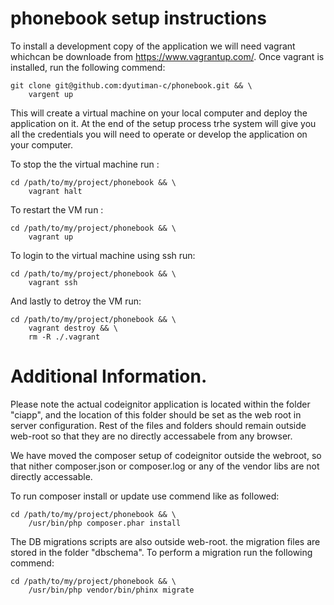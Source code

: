 # phonebook setup instructions

To install a development copy of the application we will need vagrant whichcan be downloade
from https://www.vagrantup.com/. Once vagrant is installed, run the following commend:
```
git clone git@github.com:dyutiman-c/phonebook.git && \
    vargent up 
```

This will create a virtual machine on your local computer and deploy the application on it.
At the end of the setup process trhe system will give you all the credentials you will
need to operate or develop the application on your computer.

To stop the the virtual machine run :
```
cd /path/to/my/project/phonebook && \
    vagrant halt
```  
To restart the VM run :
```
cd /path/to/my/project/phonebook && \
    vagrant up
```
To login to the virtual machine using ssh run:
```
cd /path/to/my/project/phonebook && \
    vagrant ssh
```

And lastly to detroy the VM run:
```
cd /path/to/my/project/phonebook && \
    vagrant destroy && \
    rm -R ./.vagrant
```


# Additional Information.
Please note the actual codeignitor application is located within the folder "ciapp", and
the location of this folder should be set as the web root in server configuration. Rest of
the files and folders should remain outside web-root so that they are no directly accessabele
from any browser.

We have moved the composer setup of codeignitor outside the webroot, so that nither composer.json
or composer.log or any of the vendor libs are not directly accessable.

To run composer install or update use commend like as followed:
```
cd /path/to/my/project/phonebook && \
    /usr/bin/php composer.phar install 
```
The DB migrations scripts are also outside web-root. the migration files are stored in 
the folder "dbschema". To perform a migration run the following commend:

```
cd /path/to/my/project/phonebook && \
    /usr/bin/php vendor/bin/phinx migrate
```

